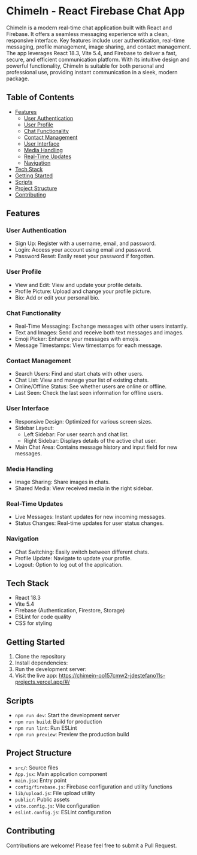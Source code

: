 # ChimeIn - React Firebase Chat App

ChimeIn is a modern real-time chat application built with React and Firebase. It offers a seamless messaging experience with a clean, responsive interface. Key features include user authentication, real-time messaging, profile management, image sharing, and contact management. The app leverages React 18.3, Vite 5.4, and Firebase to deliver a fast, secure, and efficient communication platform. With its intuitive design and powerful functionality, ChimeIn is suitable for both personal and professional use, providing instant communication in a sleek, modern package.

## Table of Contents

- [Features](#features)
  - [User Authentication](#user-authentication)
  - [User Profile](#user-profile)
  - [Chat Functionality](#chat-functionality)
  - [Contact Management](#contact-management)
  - [User Interface](#user-interface)
  - [Media Handling](#media-handling)
  - [Real-Time Updates](#real-time-updates)
  - [Navigation](#navigation)
- [Tech Stack](#tech-stack)
- [Getting Started](#getting-started)
- [Scripts](#scripts)
- [Project Structure](#project-structure)
- [Contributing](#contributing)

## Features

### User Authentication

- Sign Up: Register with a username, email, and password.
- Login: Access your account using email and password.
- Password Reset: Easily reset your password if forgotten.

### User Profile

- View and Edit: View and update your profile details.
- Profile Picture: Upload and change your profile picture.
- Bio: Add or edit your personal bio.

### Chat Functionality

- Real-Time Messaging: Exchange messages with other users instantly.
- Text and Images: Send and receive both text messages and images.
- Emoji Picker: Enhance your messages with emojis.
- Message Timestamps: View timestamps for each message.

### Contact Management

- Search Users: Find and start chats with other users.
- Chat List: View and manage your list of existing chats.
- Online/Offline Status: See whether users are online or offline.
- Last Seen: Check the last seen information for offline users.

### User Interface

- Responsive Design: Optimized for various screen sizes.
- Sidebar Layout:
  - Left Sidebar: For user search and chat list.
  - Right Sidebar: Displays details of the active chat user.
- Main Chat Area: Contains message history and input field for new messages.

### Media Handling

- Image Sharing: Share images in chats.
- Shared Media: View received media in the right sidebar.

### Real-Time Updates

- Live Messages: Instant updates for new incoming messages.
- Status Changes: Real-time updates for user status changes.

### Navigation

- Chat Switching: Easily switch between different chats.
- Profile Update: Navigate to update your profile.
- Logout: Option to log out of the application.

## Tech Stack

- React 18.3
- Vite 5.4
- Firebase (Authentication, Firestore, Storage)
- ESLint for code quality
- CSS for styling

## Getting Started

1. Clone the repository
2. Install dependencies:
3. Run the development server:
4. Visit the live app: https://chimein-oo157cmw2-jdestefano11s-projects.vercel.app/#/

## Scripts

- `npm run dev`: Start the development server
- `npm run build`: Build for production
- `npm run lint`: Run ESLint
- `npm run preview`: Preview the production build

## Project Structure

- `src/`: Source files
- `App.jsx`: Main application component
- `main.jsx`: Entry point
- `config/firebase.js`: Firebase configuration and utility functions
- `lib/upload.js`: File upload utility
- `public/`: Public assets
- `vite.config.js`: Vite configuration
- `eslint.config.js`: ESLint configuration

## Contributing

Contributions are welcome! Please feel free to submit a Pull Request.
